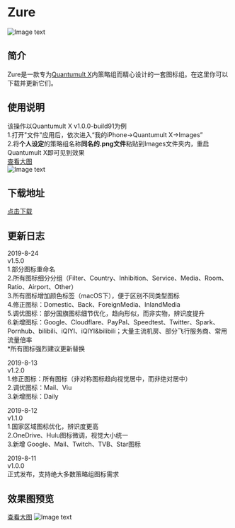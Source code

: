 # Zure<br>
![Image text](https://raw.githubusercontent.com/zealson/Zure/master/Other/ZureLogo.png)
<br>

## 简介
Zure是一款专为[Quantumult X](https://github.com/crossutility/Quantumult-X/)内策略组而精心设计的一套图标组。在这里你可以下载并更新它们。<br>

## 使用说明
该操作以Quantumult X v1.0.0-build91为例<br>
1.打开"文件"应用后，依次进入“我的iPhone→Quantumult X→Images”<br>
2.将**个人设定**的策略组名称**同名的.png文件**粘贴到Images文件夹内，重启Quantumult X即可见到效果<br>
 [查看大图](https://raw.githubusercontent.com/zealson/Zure/master/Other/Instructions.png)<br>
![Image text](https://raw.githubusercontent.com/zealson/Zure/master/Other/Instructions.png)

## 下载地址
 [点击下载](https://github.com/zealson/Zure/raw/master/Zure_v1.5.0.zip/)
 
## 更新日志
2019-8-24<br>
v1.5.0<br>
1.部分图标重命名<br>
2.所有图标细分分组（Filter、Country、Inhibition、Service、Media、Room、Ratio、Airport、Other）<br>
3.所有图标增加颜色标签（macOS下），便于区别不同类型图标<br>
4.修正图标：Domestic、Back、ForeignMedia、InlandMedia<br>
5.调优图标：部分国旗图标细节优化，趋向形似，而非实物，辨识度提升<br>
6.新增图标：Google、Cloudflare、PayPal、Speedtest、Twitter、Spark、Pornhub、bilibili、iQIYI、iQIYI&bilibili；大量主流机房、部分飞行服务商、常用流量倍率<br>
*所有图标强烈建议更新替换<br>

2019-8-13<br>
v1.2.0<br>
1.修正图标：所有图标（非对称图标趋向视觉居中，而非绝对居中）<br>
2.调优图标：Mail、Viu<br>
3.新增图标：Daily<br>

2019-8-12<br>
v1.1.0<br>
1.国家区域图标优化，辨识度更高<br>
2.OneDrive、Hulu图标微调，视觉大小统一<br>
3.新增 Google、Mail、Twitch、TVB、Star图标<br>

2019-8-11<br>
v1.0.0<br>
正式发布，支持绝大多数策略组图标需求<br>
## 效果图预览
[查看大图](https://raw.githubusercontent.com/zealson/Zure/master/Other/Zure%20Policy%20Icon%20Set%201.5.0%20GH.png)
![Image text](https://raw.githubusercontent.com/zealson/Zure/master/Other/Zure%20Policy%20Icon%20Set%201.5.0%20GH.png)
